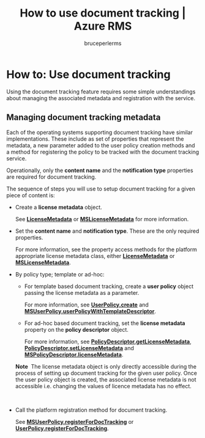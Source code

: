 ﻿---
# required metadata

title: How to use document tracking | Azure RMS
description: The document tracking feature requires some simple understandings about managing the associated metadata and registration with the service.
keywords:
author: bruceperlerms
manager: mbaldwin
ms.date: 08/24/2016
ms.topic: article
ms.prod:
ms.service: rights-management
ms.technology: techgroup-identity
ms.assetid: 70E10936-7953-49B0-B0DC-A5E7C4772E60
# optional metadata

#ROBOTS:
audience: developer
#ms.devlang:
ms.reviewer: shubhamp
ms.suite: ems
#ms.tgt_pltfrm:
#ms.custom:

---

# How to: Use document tracking

Using the document tracking feature requires some simple understandings about managing the associated metadata and registration with the service.

## Managing document tracking metadata

Each of the operating systems supporting document tracking have similar implementations. These include as set of properties that represent the metadata, a new parameter added to the user policy creation methods and a method for registering the policy to be tracked with the document tracking service.

Operationally, only the **content name** and the **notification type** properties are required for document tracking.

The sequence of steps you will use to setup document tracking for a given piece of content is:

-   Create a **license metadata** object.

    See [**LicenseMetadata**](/rights-management/sdk/4.2/api/android/com.microsoft.rightsmanagement#msipcthin2_licensemetadata_interface_java) or [**MSLicenseMetadata**](/rights-management/sdk/4.2/api/iOS/mslicensemetadata#msipcthin2_mslicensemetadata_class_objc) for more information.

-   Set the **content name** and **notification type**. These are the only required properties.

    For more information, see the property access methods for the platform appropriate license metadata class, either [**LicenseMetadata**](/rights-management/sdk/4.2/api/android/com.microsoft.rightsmanagement#msipcthin2_licensemetadata_interface_java) or [**MSLicenseMetadata**](/rights-management/sdk/4.2/api/iOS/mslicensemetadata#msipcthin2_mslicensemetadata_class_objc).

-   By policy type; template or ad-hoc:

    -   For template based document tracking, create a **user policy** object passing the license metadata as a parameter.

        For more information, see [**UserPolicy.create**](/rights-management/sdk/4.2/api/android/userpolicy#msipcthin2_userpolicy_class_java) and [**MSUserPolicy.userPolicyWithTemplateDescriptor**](/rights-management/sdk/4.2/api/iOS/msuserpolicy#msipcthin2_msuserpolicy_templatedescriptor_property_objc).

    -   For ad-hoc based document tracking, set the **license metadata** property on the **policy descriptor** object.

        For more information, see [**PolicyDescriptor.getLicenseMetadata**](/rights-management/sdk/4.2/api/android/policydescriptor#msipcthin2_policydescriptor_interface_java), [**PolicyDescriptor.setLicenseMetadata**](/rights-management/sdk/4.2/api/android/policydescriptor#msipcthin2_policydescriptor_setlicensemetadata_java) and [**MSPolicyDescriptor.licenseMetadata**](/rights-management/sdk/4.2/api/iOS/mspolicydescriptor#msipcthin2_mspolicydescriptor_licensemetadata_property_objc).

    **Note**  The license metadata object is only directly accessible during the process of setting up document tracking for the given user policy. Once the user policy object is created, the associated license metadata is not accessible i.e. changing the values of licence metadata has no effect.

     

-   Call the platform registration method for document tracking.

    See [**MSUserPolicy.registerForDocTracking**](/rights-management/sdk/4.2/api/iOS/msuserpolicy#msipcthin2_msuserpolicy_registerfordoctracking_userid_authenticationcallback_completionblock_method_objc) or [**UserPolicy.registerForDocTracking**](/rights-management/sdk/4.2/api/iOS/msuserpolicy#msipcthin2_msuserpolicy_registerfordoctracking_userid_authenticationcallback_completionblock_method_objc).

 

 
